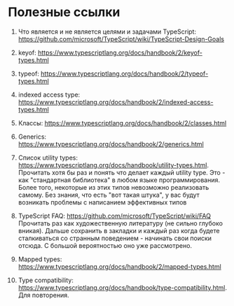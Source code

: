 # Полезные ссылки

1. Что является и не является целями и задачами TypeScript:
   <https://github.com/microsoft/TypeScript/wiki/TypeScript-Design-Goals>
2. keyof: <https://www.typescriptlang.org/docs/handbook/2/keyof-types.html>
3. typeof: <https://www.typescriptlang.org/docs/handbook/2/typeof-types.html>
4. indexed access type: <https://www.typescriptlang.org/docs/handbook/2/indexed-access-types.html>
5. Классы: <https://www.typescriptlang.org/docs/handbook/2/classes.html>
6. Generics: <https://www.typescriptlang.org/docs/handbook/2/generics.html>

7. Список utility types: <https://www.typescriptlang.org/docs/handbook/utility-types.html>.
   Прочитать хотя бы раз и понять что делает каждый utility type.
   Это - как "стандартная библиотека" в любом языке программирования.
   Более того, некоторые из этих типов невозможно реализовать самому.
   Без знания, что есть "вот такая штука", у вас будут возникать проблемы с написанием эффективных типов

8. TypeScript FAQ: <https://github.com/microsoft/TypeScript/wiki/FAQ>
   Прочитать раз как художественную литературу (не сильно глубоко вникая).
   Дальше сохранить в закладки и каждый раз когда будете сталкиваться со странным поведением - начинать свои поиски отсюда.
   С большой вероятностью оно уже рассмотрено.

9. Mapped types: <https://www.typescriptlang.org/docs/handbook/2/mapped-types.html>
10. Type compatibility: <https://www.typescriptlang.org/docs/handbook/type-compatibility.html>.
    Для повторения.
